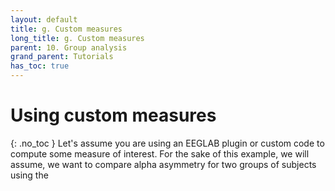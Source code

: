 ```yaml
---
layout: default
title: g. Custom measures
long_title: g. Custom measures
parent: 10. Group analysis
grand_parent: Tutorials 
has_toc: true
---
```


Using custom measures
=====================
{: .no_toc }
Let's assume you are using an EEGLAB plugin or custom code to compute some measure of interest. For the sake of this example, we will assume, we want to compare alpha asymmetry for two groups of subjects using the 
